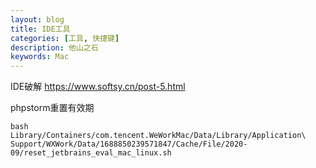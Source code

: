 ```yaml
---
layout: blog
title: IDE工具
categories: [工具, 快捷键]
description: 他山之石
keywords: Mac
---
```




IDE破解 https://www.softsy.cn/post-5.html

phpstorm重置有效期

```shell
bash Library/Containers/com.tencent.WeWorkMac/Data/Library/Application\ Support/WXWork/Data/1688850239571847/Cache/File/2020-09/reset_jetbrains_eval_mac_linux.sh
```

